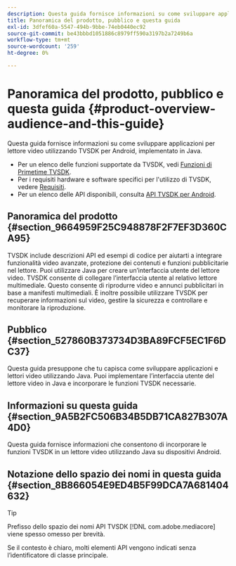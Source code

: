 ```yaml
---
description: Questa guida fornisce informazioni su come sviluppare applicazioni per lettore video utilizzando TVSDK per Android, implementato in Java.
title: Panoramica del prodotto, pubblico e questa guida
exl-id: 3dfef60a-5547-494b-9bbe-74eb0440ec92
source-git-commit: be43bbbd1051886c8979ff590a3197b2a7249b6a
workflow-type: tm+mt
source-wordcount: '259'
ht-degree: 0%

---
```


# Panoramica del prodotto, pubblico e questa guida {#product-overview-audience-and-this-guide}

Questa guida fornisce informazioni su come sviluppare applicazioni per lettore video utilizzando TVSDK per Android, implementato in Java.

<!--<a id="section_FC24E86A2E6442B8A3769160769BBDFA"></a>-->

* Per un elenco delle funzioni supportate da TVSDK, vedi [Funzioni di Primetime TVSDK](../../tvsdk-2.7-for-android/overview-prod-audience-guide/c-psdk-android-2.7-overview-of-the-player.md).
* Per i requisiti hardware e software specifici per l&#39;utilizzo di TVSDK, vedere [Requisiti](../../tvsdk-2.7-for-android/c-psdk-android-2.7-requirements.md).
* Per un elenco delle API disponibili, consulta [API TVSDK per Android](https://help.adobe.com/en_US/primetime/api/psdk/javadoc_2.7/).

## Panoramica del prodotto {#section_9664959F25C948878F2F7EF3D360CA95}

TVSDK include descrizioni API ed esempi di codice per aiutarti a integrare funzionalità video avanzate, protezione dei contenuti e funzioni pubblicitarie nel lettore. Puoi utilizzare Java per creare un’interfaccia utente del lettore video. TVSDK consente di collegare l’interfaccia utente al relativo lettore multimediale. Questo consente di riprodurre video e annunci pubblicitari in base a manifesti multimediali. È inoltre possibile utilizzare TVSDK per recuperare informazioni sul video, gestire la sicurezza e controllare e monitorare la riproduzione.

## Pubblico {#section_527860B373734D3BA89FCF5EC1F6DC37}

Questa guida presuppone che tu capisca come sviluppare applicazioni e lettori video utilizzando Java. Puoi implementare l’interfaccia utente del lettore video in Java e incorporare le funzioni TVSDK necessarie.

## Informazioni su questa guida {#section_9A5B2FC506B34B5DB71CA827B307A4D0}

Questa guida fornisce informazioni che consentono di incorporare le funzioni TVSDK in un lettore video utilizzando Java su dispositivi Android.

## Notazione dello spazio dei nomi in questa guida {#section_8B866054E9ED4B5F99DCA7A681404632}

>[!TIP]
>
>Prefisso dello spazio dei nomi API TVSDK [!DNL com.adobe.mediacore] viene spesso omesso per brevità.
>
>Se il contesto è chiaro, molti elementi API vengono indicati senza l’identificatore di classe principale.
